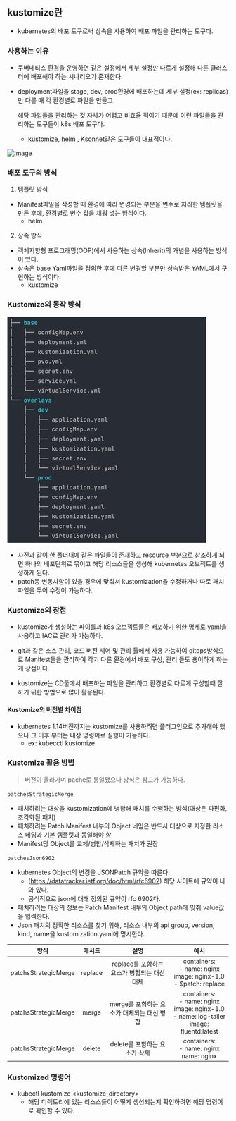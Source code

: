 ## kustomize란
- kubernetes의 배포 도구로써 상속을 사용하여 배포 파일을 관리하는 도구다.

### 사용하는 이유
- 쿠버네티스 환경을 운영하면 같은 설정에서 세부 설정만 다르게 설정해 다른 클러스터에 배포해야 하는 시나리오가 존재한다.
- deployment파일을 stage, dev, prod환경에 배포하는데 세부 설정(ex: replicas)만 다를 때 각 환경별로 파일을 만들고

  해당 파일들을 관리하는 것 자체가 어렵고 비효율 적이기 때문에 이런 파일들을 관리하는 도구들이 k8s 배포 도구다.

    - kustomize, helm , Ksonnet같은 도구들이 대표적이다.

![image](https://github.com/alstjq8251/Cs-tech/assets/98382954/d28efd51-f58c-49ce-8b1d-831da078879e)

### 배포 도구의 방식

1. 템플릿 방식
  - Manifest파일을 작성할 때 환경에 따라 변경되는 부분을 변수로 처리한 템플릿을 만든 후에, 환경별로 변수 값을 채워 넣는 방식이다.
    - helm

2. 상속 방식
  - 객체지향형 프로그래밍(OOP)에서 사용하는 상속(Inherit)의 개념을 사용하는 방식이 있다.
  - 상속은 base Yaml파일을 정의한 후에 다른 변경할 부분만 상속받은 YAML에서 구현하는 방식이다.
    - kustomize

### Kustomize의 동작 방식
![img.png](img.png)

- 사진과 같이 한 폴더내에 같은 파일들이 존재하고 resource 부분으로 참조하게 되면 하나의 배포단위로 묶이고 해당 리소스들을 생성해 kubernetes 오브젝트를 생성하게 된다.
- patch등 변동사항이 있을 경우에 맞춰서 kustomization을 수정하거나 따로 패치 파일을 두어 수정이 가능하다.

### Kustomize의 장점
- kustomize가 생성하는 파이를과 k8s 오브젝트들은 배포하기 위한 명세로 yaml을 사용하고 IAC로 관리가 가능하다.
- git과 같은 소스 관리, 코드 버전 제어 및 관리 툴에서 사용 가능하여 gitops방식으로 Manifest들을 관리하여 각기 다른 환경에서 배포 구성, 관리 들도 용이하게 하는게 장점이다.

- kustomize는 CD툴에서 배포하는 파일을 관리하고 환경별로 다르게 구성할때 잘 하기 위한 방법으로 많이 활용된다.

#### Kustomize의 버전별 차이점
- kubernetes 1.14버전까지는 kustomize를 사용하려면 플러그인으로 추가해야 했으나 그 이후 부터는 내장 명령어로 실행이 가능하다.
  - ex: kubecctl kustomize <command>

### Kustomize 활용 방법
> 버전이 올라가며 pache로 통일됐으나 방식은 참고가 가능하다.

`patchesStrategicMerge`
- 패치하려는 대상을 kustomization에 병합해 패치를 수행하는 방식(대상은 파편화, 조각화된 패치)
- 패치하려는 Patch Manifest 내부의 Object 네임은 반드시 대상으로 지정한 리소스 네임과 기본 템플릿과 동일해야 함
- Manifest당 Object를 교체/병합/삭제하는 패치가 권장

`patchesJson6902`
- kubernetes Object의 변경을 JSONPatch 규약을 따른다.
  - (https://datatracker.ietf.org/doc/html/rfc6902) 해당 사이트에 규약이 나와 있다.
  - 공식적으로 json에 대해 정의된 규약이 rfc 6902다.
- 패치하려는 대상의 정보는 Patch Manifest 내부의 Object path에 맞춰 value값을 입력한다.
- Json 패치의 정확한 리소스를 찾기 위해, 리소스 내부의 api group, version, kind, name을 kustomization.yaml에 명시한다.

|            방식            |   메서드   |              설명              | 예시 |
|:------------------------:|:-------:|:----------------------------:| :---: |
|   patchsStrategicMerge   | replace | replace를 포함하는 요소가 병합되는 대신 대체 | containers: <br> - name: nginx <br>  image: nginx-1.0 <br>  - $patch: replace |
|   patchsStrategicMerge   |  merge  | merge를 포함하는 요소가 대체되는 대신 병합 | containers: <br> - name: nginx <br> image: nginx-1.0 <br> - name: log-tailer <br> image: fluentd:latest |
|   patchsStrategicMerge   | delete | delete를 포함하는 요소가 삭제 |  containers: <br>- name: nginx name: nginx | 

### Kustomized 명령어
- kubectl kustomize <kustomize_directory>
  - 해당 디렉토리에 있는 리소스들이 어떻게 생성되는지 확인하려면 해당 명령어로 확인할 수 있다.
